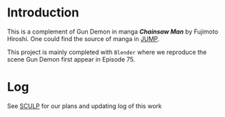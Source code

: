 # Introduction
This is a complement of Gun Demon in manga ***Chainsaw Man*** by Fujimoto Hiroshi. One could find the source of manga in [JUMP](https://www.shonenjump.com/j/rensai/chainsaw.html).

This project is mainly completed with `Blender` where we reproduce the scene Gun Demon first appear in Episode 75.

# Log
See [SCULP](https://github.com/dmksjfl/ChainsawManGunDemon/blob/master/SCULP.md) for our plans and updating log of this work
